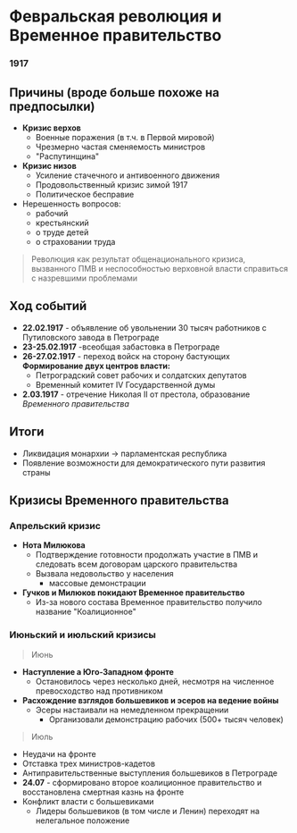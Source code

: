 # Февральская революция и Временное правительство
### 1917

## Причины (вроде больше похоже на предпосылки)
- **Кризис верхов**
	- Военные поражения (в т.ч. в Первой мировой)
	- Чрезмерно частая сменяемость министров
	- "Распутинщина"
- **Кризис низов**
	- Усиление стачечного и антивоенного движения
	- Продовольственный кризис зимой 1917
	- Политическое бесправие
- Нерешенность вопросов:
	- рабочий
	- крестьянский
	- о труде детей
	- о страховании труда

> Революция как результат общенационального кризиса, вызванного ПМВ и неспособностью верховной власти справиться с назревшими проблемами

## Ход событий
- **22.02.1917** - объявление об увольнении 30 тысяч работников с Путиловского завода в  Петрограде
- **23-25.02.1917** -всеобщая забастовка в Петрограде
- **26-27.02.1917** - переход войск на сторону бастующих
  **Формирование двух центров власти:**
	- Петроградский совет рабочих и солдатских депутатов
	- Временный комитет IV Государственной думы
- **2.03.1917** - отречение Николая II от престола, образование *Временного правительства*

## Итоги
- Ликвидация монархии -> парламентская республика
- Появление возможности для демократического пути развития страны


## Кризисы Временного правительства

### Апрельский кризис
- **Нота Милюкова**
	- Подтверждение готовности продолжать участие в ПМВ и следовать всем договорам царского правительства
	- Вызвала недовольство у населения
		- массовые демонстрации
- **Гучков и Милюков покидают Временное правительство**
	- Из-за нового состава Временное правительство получило название "Коалиционное"

### Июньский и июльский кризисы
> Июнь
- **Наступление а Юго-Западном фронте**
	- Остановилось через несколько дней, несмотря на численное превосходство над противником
- **Расхождение взглядов большевиков и эсеров на ведение войны**
	- Эсеры настаивали на немедленном прекращении
		- Организовали демонстрацию рабочих (500+ тысяч человек)
> Июль
- Неудачи на фронте
- Отставка трех министров-кадетов
- Антиправительственные выступления большевиков в Петрограде
- **24.07** - сформировано второе коалиционное правительство и восстановлена смертная казнь на фронте
- Конфликт власти с большевиками
	- Лидеры большевиков (в том числе и Ленин) переходят на нелегальное положение
